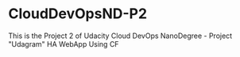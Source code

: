 # CloudDevOpsND-P2
This is the Project 2 of Udacity Cloud DevOps NanoDegree - Project "Udagram" HA WebApp Using CF
